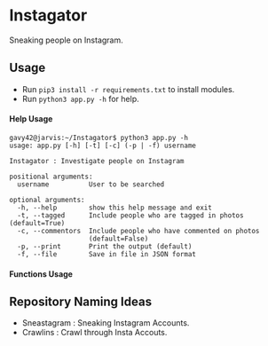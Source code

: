 # Instagator
Sneaking people on Instagram.

## Usage

- Run `pip3 install -r requirements.txt` to install modules.
- Run `python3 app.py -h` for help.

#### Help Usage

```console
gavy42@jarvis:~/Instagator$ python3 app.py -h
usage: app.py [-h] [-t] [-c] (-p | -f) username

Instagator : Investigate people on Instagram

positional arguments:
  username          User to be searched

optional arguments:
  -h, --help        show this help message and exit
  -t, --tagged      Include people who are tagged in photos (default=True)
  -c, --commentors  Include people who have commented on photos
                    (default=False)
  -p, --print       Print the output (default)
  -f, --file        Save in file in JSON format
```

#### Functions Usage


## Repository Naming Ideas

- Sneastagram : Sneaking Instagram Accounts.
- Crawlins : Crawl through Insta Accouts.
